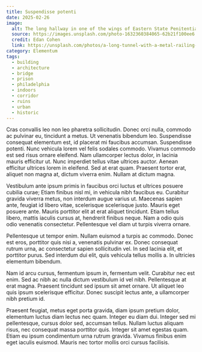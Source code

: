 ```yaml
---
title: Suspendisse potenti
date: 2025-02-26
image:
  alt: The long hallway in one of the wings of Eastern State Penitentiary, with decaying cells on either side
  source: https://images.unsplash.com/photo-1632360384065-62b21f100ee6
  credit: Edan Cohen
  link: https://unsplash.com/photos/a-long-tunnel-with-a-metal-railing-leading-up-to-it-MOKze3c_iq4
category: Elementum
tags:
  - building
  - architecture
  - bridge
  - prison
  - philadelphia
  - indoors
  - corridor
  - ruins
  - urban
  - historic
---
```


Cras convallis leo non leo pharetra sollicitudin. Donec orci nulla, commodo ac pulvinar eu, tincidunt a metus. Ut venenatis bibendum leo. Suspendisse consequat elementum est, id placerat mi faucibus accumsan. Suspendisse potenti. Nunc vehicula lorem vel felis sodales commodo. Vivamus commodo est sed risus ornare eleifend. Nam ullamcorper lectus dolor, in lacinia mauris efficitur ut. Nunc imperdiet tellus vitae ultrices auctor. Aenean efficitur ultrices lorem in eleifend. Sed at erat quam. Praesent tortor erat, aliquet non magna at, dictum viverra enim. Nullam at dictum magna.

Vestibulum ante ipsum primis in faucibus orci luctus et ultrices posuere cubilia curae; Etiam finibus nisl mi, in vehicula nibh faucibus eu. Curabitur gravida viverra metus, non interdum augue varius ut. Maecenas sapien ante, feugiat id libero vitae, scelerisque scelerisque justo. Mauris eget posuere ante. Mauris porttitor elit at erat aliquet tincidunt. Etiam tellus libero, mattis iaculis cursus at, hendrerit finibus neque. Nam a odio quis odio venenatis consectetur. Pellentesque vel diam ut turpis viverra ornare.

Pellentesque ut tempor enim. Nullam euismod a turpis ac commodo. Donec est eros, porttitor quis nisi a, venenatis pulvinar ex. Donec consequat rutrum urna, ac consectetur sapien sollicitudin vel. In sed lacinia elit, et porttitor purus. Sed interdum dui elit, quis vehicula tellus mollis a. In ultricies elementum bibendum.

Nam id arcu cursus, fermentum ipsum in, fermentum velit. Curabitur nec est enim. Sed ac nibh ac nulla dictum vestibulum id vel nibh. Pellentesque at erat magna. Praesent tincidunt sed ipsum sit amet ornare. Ut aliquet leo quis ipsum scelerisque efficitur. Donec suscipit lectus ante, a ullamcorper nibh pretium id.

Praesent feugiat, metus eget porta gravida, diam ipsum pretium dolor, elementum luctus diam lectus nec quam. Integer eu diam dui. Integer sed mi pellentesque, cursus dolor sed, accumsan tellus. Nullam luctus aliquam risus, nec consequat massa porttitor quis. Integer sit amet egestas quam. Etiam eu ipsum condimentum urna rutrum gravida. Vivamus finibus enim eget iaculis euismod. Mauris nec tortor mollis orci cursus facilisis.

